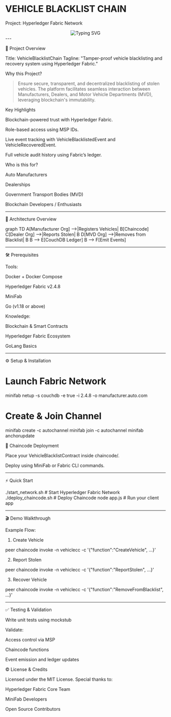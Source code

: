 # VEHICLE BLACKLIST CHAIN
Project: Hyperledger Fabric Network





<div align="center">
  <img 
    src="https://readme-typing-svg.herokuapp.com?font=Fira+Code&weight=900&size=28&duration=2000&pause=800&color=FF007F&center=true&vCenter=true&width=600&height=60&lines=🚨+VEHICLE+BLACKLIST+CHAIN+🚨;Secure+and+Tamper-proof+Ledger;Powered+by+Blockchain+Technology" 
    alt="Typing SVG" 
  />
</div>
---

🚗 Project Overview

Title: VehicleBlacklistChain
Tagline: "Tamper-proof vehicle blacklisting and recovery system using Hyperledger Fabric."

Why this Project?

> Ensure secure, transparent, and decentralized blacklisting of stolen vehicles. The platform facilitates seamless interaction between Manufacturers, Dealers, and Motor Vehicle Departments (MVD), leveraging blockchain's immutability.



Key Highlights

Blockchain-powered trust with Hyperledger Fabric.

Role-based access using MSP IDs.

Live event tracking with VehicleBlacklistedEvent and VehicleRecoveredEvent.

Full vehicle audit history using Fabric’s ledger.


Who is this for?

Auto Manufacturers

Dealerships

Government Transport Bodies (MVD)

Blockchain Developers / Enthusiasts



---

🧱 Architecture Overview

graph TD
  A[Manufacturer Org] -->|Registers Vehicles| B[Chaincode]
  C[Dealer Org] -->|Reports Stolen| B
  D[MVD Org] -->|Removes from Blacklist| B
  B --> E[CouchDB Ledger]
  B --> F[Emit Events]




---

🛠️ Prerequisites

Tools:

Docker + Docker Compose

Hyperledger Fabric v2.4.8

MiniFab

Go (v1.18 or above)


Knowledge:

Blockchain & Smart Contracts

Hyperledger Fabric Ecosystem

GoLang Basics



---

⚙️ Setup & Installation

# Launch Fabric Network
minifab netup -s couchdb -e true -i 2.4.8 -o manufacturer.auto.com

# Create & Join Channel
minifab create -c autochannel
minifab join -c autochannel
minifab anchorupdate

🧩 Chaincode Deployment

Place your VehicleBlacklistContract inside chaincode/.

Deploy using MiniFab or Fabric CLI commands.



---

⚡ Quick Start

./start_network.sh         # Start Hyperledger Fabric Network
./deploy_chaincode.sh     # Deploy Chaincode
node app.js               # Run your client app


---

🎬 Demo Walkthrough

Example Flow:

1. Create Vehicle



peer chaincode invoke -n vehiclecc -c '{"function":"CreateVehicle", ...}'

2. Report Stolen



peer chaincode invoke -n vehiclecc -c '{"function":"ReportStolen", ...}'

3. Recover Vehicle



peer chaincode invoke -n vehiclecc -c '{"function":"RemoveFromBlacklist", ...}'


---

✅ Testing & Validation

Write unit tests using mockstub

Validate:

Access control via MSP

Chaincode functions

Event emission and ledger updates





© License & Credits

Licensed under the MIT License.
Special thanks to:

Hyperledger Fabric Core Team

MiniFab Developers

Open Source Contributors

